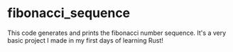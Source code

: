 # fibonacci_sequence
This code generates and prints the fibonacci number sequence. It's a very basic project I made in my first days of learning Rust!
